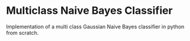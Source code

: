 # Multiclass Naive Bayes Classifier
 Implementation of a multi class Gaussian Naive Bayes classifier in python from scratch.

